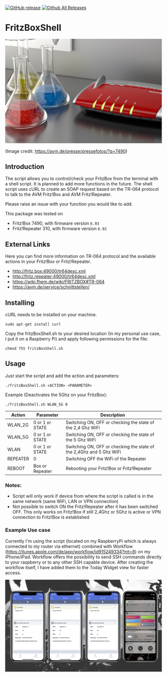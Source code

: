 [![GitHub release](https://img.shields.io/github/release/jhubig/FritzBoxShell.svg?maxAge=1)]()
[![Github All Releases](https://img.shields.io/github/downloads/jhubig/FritzBoxShell/total.svg)](https://github.com/jhubig/FritzBoxShell)


# FritzBoxShell

![AVM_FRITZ_Labor_FRITZBox_7490-min.jpg](AVM_FRITZ_Labor_FRITZBox_7490-min.jpg?raw=true "AVM_FRITZ_Labor_FRITZBox_7490-min.jpg")

(Image credit: https://avm.de/presse/pressefotos/?q=7490)

## Introduction

The script allows you to control/check your FritzBox from the terminal with a shell script. It is planned to add more functions in the future.
The shell script uses cURL to create an SOAP request based on the TR-064 protocol to talk to the AVM Fritz!Box and AVM Fritz!Repeater.

Please raise an issue with your function you would like to add.

This package was tested on
* Fritz!Box 7490, with firmware version `6.93`
* Fritz!Repeater 310, with firmware version `6.92`

## External Links

Here you can find more information on TR-064 protocol and the available actions in your Fritz!Box or Fritz!Repeater.

* http://fritz.box:49000/tr64desc.xml
* http://fritz.repeater:49000/tr64desc.xml
* https://wiki.fhem.de/wiki/FRITZBOX#TR-064
* https://avm.de/service/schnittstellen/

## Installing

cURL needs to be installed on your machine.

```
sudo apt-get install curl
```
Copy the fritzBoxShell.sh to your desired location (In my personal use case, I put it on a Raspberry Pi) and apply following permissions for the file:

```
chmod 755 fritzBoxShell.sh
```
## Usage

Just start the script and add the action and parameters:

```
./fritzBoxShell.sh <ACTION> <PARAMETER>
```

Example (Deactivates the 5Ghz on your FritzBox):

```
./fritzBoxShell.sh WLAN_5G 0
```

| Action | Parameter | Description |
| --- | --- | --- |
| WLAN_2G | 0 or 1 or STATE | Switching ON, OFF or checking the state of the 2,4 Ghz WiFi |
| WLAN_5G | 0 or 1 or STATE | Switching ON, OFF or checking the state of the 5 Ghz WiFi |
| WLAN | 0 or 1 or STATE | Switching ON, OFF or checking the state of the 2,4Ghz and 5 Ghz WiFi |
| REPEATER | 0 | Switching OFF the WiFi of the Repeater |
| REBOOT | Box or Repeater | Rebooting your Fritz!Box or Fritz!Repeater |

### Notes:

* Script will only work if device from where the script is called is in the same network (same WiFi, LAN or VPN connection)
* Not possible to switch ON the Fritz!Repeater after it has been switched OFF. This only works on Fritz!Box if still 2,4Ghz or 5Ghz is active or VPN connection to Fritz!Box is established

### Example Use case

Currently I'm using the script (located on my RaspberryPi which is always connected to my router via ethernet) combined with Workflow (https://itunes.apple.com/de/app/workflow/id915249334?mt=8) on my iPhone/iPad. Workflow offers the possibility to send SSH commands directly to your raspberry or to any other SSH capable device. After creating the workflow itself, I have added them to the Today Widget view for faster access.

![iOS_Workflow_SSH.png](iOS_Workflow_SSH.png?raw=true "iOS_Workflow_SSH.png")
